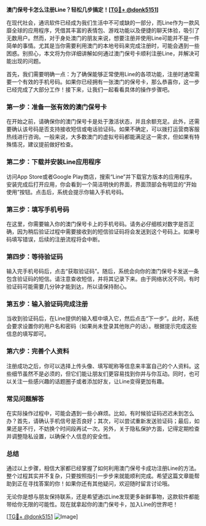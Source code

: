 **澳门保号卡怎么注册Line？轻松几步搞定！[[TG💪+ @donk5151](https://t.me/s/donk5151)]**

在现代社会，通讯软件已经成为我们生活中不可或缺的一部分，而Line作为一款风靡全球的应用程序，凭借其丰富的表情包、游戏功能以及便捷的聊天体验，吸引了无数用户。然而，对于身处澳门的朋友来说，想要注册并使用Line可能并不是一件简单的事情。尤其是当你需要利用澳门的本地号码来完成注册时，可能会遇到一些困惑。别担心，本文将为你详细讲解如何通过澳门保号卡顺利注册Line，并解决可能出现的问题。

首先，我们需要明确一点：为了确保能够正常使用Line的各项功能，注册时通常需要一个有效的手机号码。如果你已经拥有一张澳门的保号卡，那么恭喜你，这一步已经完成了大部分工作！接下来，让我们一起看看具体的操作步骤吧。

### **第一步：准备一张有效的澳门保号卡**

在开始之前，请确保你的澳门保号卡是处于激活状态，并且余额充足。此外，还需要确认该号码是否支持接收短信或电话验证码。如果不确定，可以拨打运营商客服热线进行咨询。一般来说，大多数澳门的虚拟号码都能满足这一需求，但如果有特殊情况，建议提前做好检查。

### **第二步：下载并安装Line应用程序**

访问App Store或者Google Play商店，搜索“Line”并下载官方版本的应用程序。安装完成后打开应用，你会看到一个简洁明快的界面，界面顶部会有明显的“开始使用”按钮。点击后，系统会提示你输入手机号码。

### **第三步：填写手机号码**

在这里，你需要输入你的澳门保号卡上的手机号码。请务必仔细核对数字是否正确，因为稍后验证过程中需要接收到的短信验证码将会发送到这个号码上。如果号码填写错误，后续的注册流程将会中断。

### **第四步：等待验证码**

输入完手机号码后，点击“获取验证码”。随后，系统会向你的澳门保号卡发送一条包含验证码的短信。请注意查收短信，并将其记录下来。由于网络状况不同，有时验证码可能需要几分钟才能到达，所以请保持耐心。

### **第五步：输入验证码完成注册**

当收到验证码后，在Line提供的输入框中填入它，然后点击“下一步”。此时，系统会要求设置你的用户名和密码（如果尚未登录其他账户的话）。根据提示完成这些信息的填写即可。

### **第六步：完善个人资料**

注册成功之后，你可以选择上传头像、填写昵称等信息来丰富自己的个人资料。这些细节虽然不是必须的，但它们能让朋友们更容易找到你并与你互动。同时，也可以关注一些感兴趣的话题圈子或者添加好友，让Line变得更加有趣。

### **常见问题解答**

在实际操作过程中，可能会遇到一些小麻烦。比如，有时候验证码迟迟未到怎么办？首先，请确认手机信号是否良好；其次，可以尝试重新发送验证码；最后，如果还是不行，不妨换个时间段再试一次。另外，关于隐私保护方面，记得定期检查并调整隐私设置，以确保个人信息的安全性。

### **总结**

通过以上步骤，相信大家都已经掌握了如何利用澳门保号卡成功注册Line的方法。整个过程其实并不复杂，只要按照指引一步步来就能顺利完成。希望这篇文章能帮助到正在寻找答案的你！如果你还有其他疑问，欢迎随时留言讨论哦。

无论你是想与朋友保持联系，还是希望通过Line发现更多新鲜事物，这款软件都能带给你无限的可能性。现在就拿起你的澳门保号卡，加入Line的世界吧！

[[TG💪+ @donk5151](https://t.me/s/donk5151) ![Image](https://i.postimg.cc/rwNCRYN7/Snipaste-2025-04-30-17-27-05.png)]